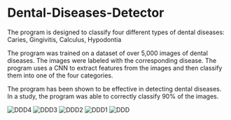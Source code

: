# Dental-Diseases-Detector

The program is designed to classify four different types of dental diseases: Caries, Gingivitis, Calculus, Hypodontia

The program was trained on a dataset of over 5,000 images of dental diseases. The images were labeled with the corresponding disease. The program uses a CNN to extract features from the images and then classify them into one of the four categories.

The program has been shown to be effective in detecting dental diseases. In a study, the program was able to correctly classify 90% of the images.

![DDD4](https://github.com/mhmhatta/Dental-Diseases-Detector/assets/91374495/5509d957-f09c-43d0-8433-74a76439785c)
![DDD3](https://github.com/mhmhatta/Dental-Diseases-Detector/assets/91374495/3535c4d7-c367-4928-a6b5-1a5ccb97a973)
![DDD2](https://github.com/mhmhatta/Dental-Diseases-Detector/assets/91374495/9f5bfce6-1957-4e7a-8ac0-f8d5faabc97a)
![DDD1](https://github.com/mhmhatta/Dental-Diseases-Detector/assets/91374495/b0521f84-d651-4562-bcb4-9242c7d10d89)
![DDD](https://github.com/mhmhatta/Dental-Diseases-Detector/assets/91374495/a418f83c-d4b5-4bbc-b216-059e8b940572)
